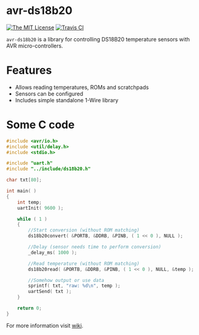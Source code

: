 # avr-ds18b20

[![The MIT License](https://img.shields.io/badge/license-MIT-orange.svg?style=flat-square)](http://opensource.org/licenses/MIT) [![Travis CI](https://img.shields.io/travis/Jacajack/avr-ds18b20.svg?style=flat-square)](https://travis-ci.org/Jacajack/avr-ds18b20)

`avr-ds18b20` is a library for controlling DS18B20 temperature sensors with AVR micro-controllers.

# Features
 - Allows reading temperatures, ROMs and scratchpads
 - Sensors can be configured
 - Includes simple standalone 1-Wire library


# Some C code

```c
#include <avr/io.h>
#include <util/delay.h>
#include <stdio.h>

#include "uart.h"
#include "../include/ds18b20.h"

char txt[80];

int main( )
{
	int temp;
	uartInit( 9600 );

	while ( 1 )
	{
		//Start conversion (without ROM matching)
		ds18b20convert( &PORTB, &DDRB, &PINB, ( 1 << 0 ), NULL );

		//Delay (sensor needs time to perform conversion)
		_delay_ms( 1000 );

		//Read temperature (without ROM matching)
		ds18b20read( &PORTB, &DDRB, &PINB, ( 1 << 0 ), NULL, &temp );

        //Somehow output or use data
		sprintf( txt, "raw: %d\n", temp );
		uartSend( txt );
	}

	return 0;
}

```

For more information visit [wiki](https://github.com/Jacajack/avr-dallas1820/wiki).
